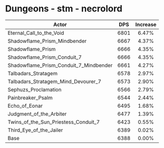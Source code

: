 # Dungeons - stm - necrolord
| Actor | DPS | Increase |
|---|:---:|:---:|
|Eternal_Call_to_the_Void|6801|6.47%|
|Shadowflame_Prism_Mindbender|6667|4.37%|
|Shadowflame_Prism|6666|4.35%|
|Shadowflame_Prism_Conduit_7|6666|4.35%|
|Shadowflame_Prism_Conduit_7_Mindbender|6661|4.27%|
|Talbadars_Stratagem|6578|2.97%|
|Talbadars_Stratagem_Mind_Devourer_7|6573|2.90%|
|Sephuzs_Proclamation|6566|2.79%|
|Painbreaker_Psalm|6544|2.44%|
|Echo_of_Eonar|6495|1.68%|
|Judgment_of_the_Arbiter|6477|1.39%|
|Twins_of_the_Sun_Priestess_Conduit_7|6423|0.55%|
|Third_Eye_of_the_Jailer|6389|0.02%|
|Base|6388|0.00%|
